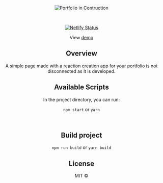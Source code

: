 <p align="center">
  <img src="https://github.com/wiliamvj/Portfolio-in-Construction/blob/master/screen.png" alt="Portfolio in Contruction" />
</p>

<center>
<br>

[![Netlify Status](https://api.netlify.com/api/v1/badges/fae24dc5-5024-46ab-9102-baa0af33d40a/deploy-status)](https://app.netlify.com/sites/blissful-bhaskara-0e7b2c/deploys)

View [demo](https://portfolio-construction.netlify.app/)

<div align="center">

</div>


## Overview


A simple page made with a reaction creation app for your portfolio is not disconnected as it is developed.

## Available Scripts

In the project directory, you can run:

`npm start` or `yarn`

<br>

## Build project

`npm run build` or `yarn build`

## License

MIT © 
